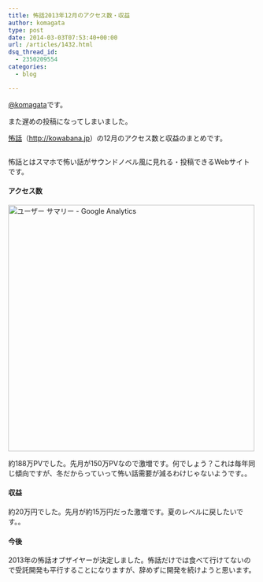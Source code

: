 ```yaml
---
title: 怖話2013年12月のアクセス数・収益
author: komagata
type: post
date: 2014-03-03T07:53:40+00:00
url: /articles/1432.html
dsq_thread_id:
  - 2350209554
categories:
  - blog

---
```

[@komagata][1]です。

また遅めの投稿になってしまいました。

<a title="怖話" href="http://kowabana.jp" target="_blank">怖話</a>（<a title="怖話" href="http://kowabana.jp" target="_blank">http://kowabana.jp</a>）の12月のアクセス数と収益のまとめです。

<p class="center">
  <a href="http://kowabana.jp"><img alt="" src="https://lh4.googleusercontent.com/-8-pkth8ETpA/UYjg32awOAI/AAAAAAAADKg/0h8DP9Cg4CQ/s400/Screen%2520Shot%25202013-05-07%2520at%25208.08.34%2520PM.png" /></a>
</p>

怖話とはスマホで怖い話がサウンドノベル風に見れる・投稿できるWebサイトです。

#### アクセス数

<p class="center">
  <img alt="ユーザー サマリー - Google Analytics" src="http://gyazo.com/8b51e38f4d4df16a1a69e30d7abeaedc.png" width="500px" />
</p>

約188万PVでした。先月が150万PVなので激増です。何でしょう？これは毎年同じ傾向ですが、冬だからっていって怖い話需要が減るわけじゃないようです。。

#### 収益

約20万円でした。先月が約15万円だった激増です。夏のレベルに戻したいです。。

#### 今後

2013年の怖話オブザイヤーが決定しました。怖話だけでは食べて行けてないので受託開発も平行することになりますが、辞めずに開発を続けようと思います。

 [1]: http://twitter.com/komagata